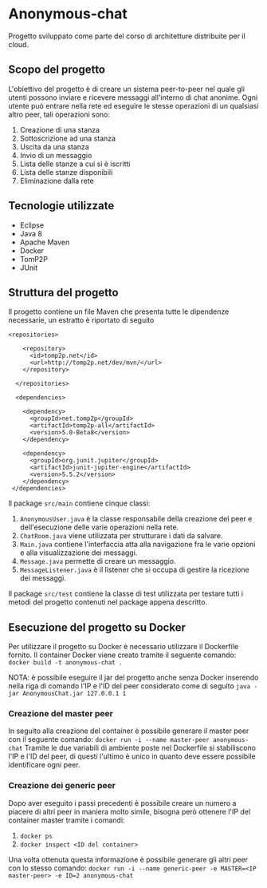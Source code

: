# Anonymous-chat
Progetto sviluppato come parte del corso di architetture distribuite per il cloud.

## Scopo del progetto
L'obiettivo del progetto è di creare un sistema peer-to-peer nel quale gli utenti possono inviare e ricevere messaggi all'interno di chat anonime. Ogni utente può entrare nella rete ed eseguire le stesse operazioni di un qualsiasi altro peer, tali operazioni sono:
1. Creazione di una stanza
2. Sottoscrizione ad una stanza
3. Uscita da una stanza
4. Invio di un messaggio
5. Lista delle stanze a cui si è iscritti
6. Lista delle stanze disponibili
7. Eliminazione dalla rete

## Tecnologie utilizzate
- Eclipse
- Java 8
- Apache Maven
- Docker
- TomP2P
- JUnit

## Struttura del progetto
Il progetto contiene un file Maven che presenta tutte le dipendenze necessarie, un estratto è riportato di seguito

```
<repositories>
  
	<repository>
	  <id>tomp2p.net</id>
	  <url>http://tomp2p.net/dev/mvn/</url>
	</repository>
	
  </repositories>
  
  <dependencies>

	<dependency>
	  <groupId>net.tomp2p</groupId>
	  <artifactId>tomp2p-all</artifactId>
	  <version>5.0-Beta8</version>
	</dependency>

	<dependency>
	  <groupId>org.junit.jupiter</groupId>
	  <artifactId>junit-jupiter-engine</artifactId>
   	  <version>5.5.2</version>
	</dependency>
 </dependencies>
 ```
 
 Il package `src/main` contiene cinque classi:
 1. `AnonymousUser.java` è la classe responsabile della creazione del peer e dell'esecuzione delle varie operazioni nella rete.
 2. `ChatRoom.java` viene utilizzata per strutturare i dati da salvare.
 3. `Main.java` contiene l'interfaccia atta alla navigazione fra le varie opzioni e alla visualizzazione dei messaggi.
 4. `Message.java` permette di creare un messaggio.
 5. `MessageListener.java` è il listener che si occupa di gestire la ricezione dei messaggi.
 
 Il package `src/test` contiene la classe di test utilizzata per testare tutti i metodi del progetto contenuti nel package appena descritto.
 
 ## Esecuzione del progetto su Docker
 
 Per utilizzare il progetto su Docker è necessario utilizzare il Dockerfile fornito. Il container Docker viene creato tramite il seguente comando:
 `docker build -t anonymous-chat .`
 
 NOTA: è possibile eseguire il jar del progetto anche senza Docker inserendo nella riga di comando l'IP e l'ID del peer considerato come di seguito
 `java -jar AnonymousChat.jar 127.0.0.1 1`
 
 ### Creazione del master peer
 
 In seguito alla creazione del container è possibile generare il master peer con il seguente comando:
 `docker run -i --name master-peer anonymous-chat`
 Tramite le due variabili di ambiente poste nel Dockerfile si stabiliscono l'IP e l'ID del peer, di questi l'ultimo è unico in quanto deve essere possibile identificare ogni peer.
 
 ### Creazione dei generic peer
 
 Dopo aver eseguito i passi precedenti è possibile creare un numero a piacere di altri peer in maniera molto simile, bisogna però ottenere l'IP del container master tramite i   comandi:
 1. `docker ps`
 2. `docker inspect <ID del container>`
 
 Una volta ottenuta questa informazione è possibile generare gli altri peer con lo stesso comando:
 `docker run -i --name generic-peer -e MASTER=<IP master-peer> -e ID=2 anonymous-chat`

